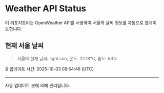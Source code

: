 
# Weather API Status

이 리포지토리는 OpenWeather API를 사용하여 서울의 날씨 정보를 자동으로 업데이트합니다.

## 현재 서울 날씨
> 서울의 현재 날씨: light rain, 온도: 22.18°C, 습도: 63%

⏳ 업데이트 시간: 2025-10-03 06:54:46 (UTC)

---
자동 업데이트 봇에 의해 관리됩니다.
